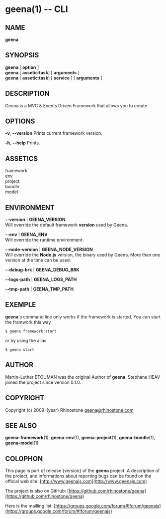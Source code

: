 geena(1) -- CLI
=============================================

## NAME
**geena**

## SYNOPSIS
**geena**	[ **option** ]  
**geena**	[ **assetic**:**task**] [ **arguments** ]   
**geena**	[ **assetic**:**task**] [ **service** ] [ **arguments** ]

## DESCRIPTION
Geena is a MVC & Events Driven Framework that allows you to create.

## OPTIONS
**-v**, **--version**			Prints current framework version.

**-h**, **--help**			   Prints.

## ASSETICS
framework   
env   
project   
bundle   
model   

## ENVIRONMENT

**--version** | **GEENA_VERSION**   
		Will override the default framework **version** used by Geena.

**--env** | **GEENA_ENV**   
    	Will override the runtime environment.

**--node-version** | **GEENA_NODE_VERSION**   
    	Will override the **Node.js** version, the binary used by Geena.
        More than one version at the time can be used.

**--debug-brk** | **GEENA_DEBUG_BRK**

**--logs-path** | **GEENA_LOGS_PATH**

**--tmp-path** | **GEENA_TMP_PATH**

## EXEMPLE

**geena**'s command line only works if the framework is started.
You can start the framwork this way

~~~ tty
$ geena framework:start
~~~
or by using the alias
~~~ tty
$ geena start
~~~


## AUTHOR

Martin-Luther ETOUMAN was the original Author of **geena**. Stephane HEAV joined the project since version 0.1.0.

## COPYRIGHT
Copyright (c) 2009-{year} Rhinostone <geena@rhinostone.com>

## SEE ALSO

**geena-framework**(1), **geena-env**(1), **geena-project**(1), **geena-bundle**(1), **geena-model**(1)

## COLOPHON

This page is part of release {version} of the **geena** project. A description of the project,
and informations about reporting bugs can be found on the official web site: [http://www.geenajs.com](http://www.geenajs.com)

The project is also on GitHub: [https://github.com/rhinostone/geena](https://github.com/rhinostone/geena)

Here is the mailling list: [https://groups.google.com/forum/#!forum/geenajs](https://groups.google.com/forum/#!forum/geenajs)
